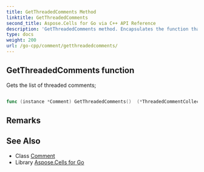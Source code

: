 ```yaml
---
title: GetThreadedComments Method 
linktitle: GetThreadedComments
second_title: Aspose.Cells for Go via C++ API Reference
description: 'GetThreadedComments method. Encapsulates the function that represents getthreadedcomments in Go.'
type: docs
weight: 200
url: /go-cpp/comment/getthreadedcomments/
---
```


## GetThreadedComments function

Gets the list of threaded comments;

```go

func (instance *Comment) GetThreadedComments()  (*ThreadedCommentCollection,  error) 

```

## Remarks


## See Also

* Class [Comment](../)
* Library [Aspose.Cells for Go](../../)
